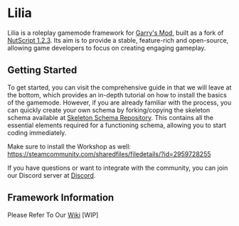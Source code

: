 # Lilia
 
Lilia is a roleplay gamemode framework for [Garry's Mod](https://gmod.facepunch.com/), built as a fork of [NutScript 1.2.3](https://github.com/NutScript/NutScript). Its aim is to provide a stable, feature-rich and open-source, allowing game developers to focus on creating engaging gameplay.

## Getting Started

To get started, you can visit the comprehensive guide in that we will leave at the bottom, which provides an in-depth tutorial on how to install the basics of the gamemode. However, if you are already familiar with the process, you can quickly create your own schema by forking/copying the skeleton schema available at [Skeleton Schema Repository](https://github.com/bleonheart/Lilia-Skeleton-Schema). This contains all the essential elements required for a functioning schema, allowing you to start coding immediately.

Make sure to install the Workshop as well: https://steamcommunity.com/sharedfiles/filedetails/?id=2959728255

If you have questions or want to integrate with the community, you can join our Discord server at [Discord](https://discord.gg/RTcVq92HsH).

## Framework Information

Please Refer To Our [Wiki](https://github.com/bleonheart/lilia-docs) [WIP]
